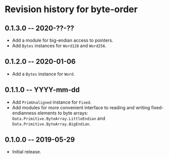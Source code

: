 # Revision history for byte-order

## 0.1.3.0 -- 2020-??-??

* Add a module for big-endian access to pointers.
* Add `Bytes` instances for `Word128` and `Word256`.

## 0.1.2.0 -- 2020-01-06

* Add a `Bytes` instance for `Word`.

## 0.1.1.0 -- YYYY-mm-dd

* Add `PrimUnaligned` instance for `Fixed`.
* Add modules for more convenient interface to reading and writing
  fixed-endianness elements to byte arrays:
  `Data.Primitive.ByteArray.LittleEndian` and
  `Data.Primitive.ByteArray.BigEndian`.

## 0.1.0.0 -- 2019-05-29

* Initial release.
